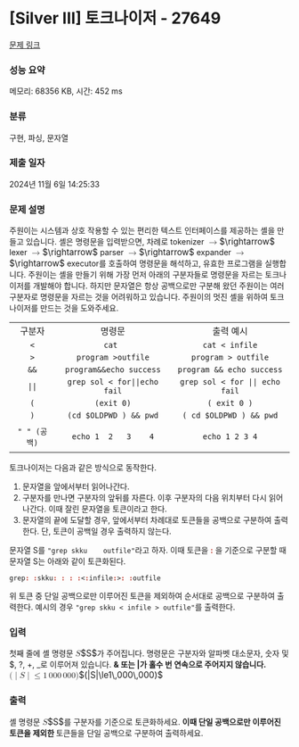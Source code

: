 # [Silver III] 토크나이저 - 27649 

[문제 링크](https://www.acmicpc.net/problem/27649) 

### 성능 요약

메모리: 68356 KB, 시간: 452 ms

### 분류

구현, 파싱, 문자열

### 제출 일자

2024년 11월 6일 14:25:33

### 문제 설명

<p>주원이는 시스템과 상호 작용할 수 있는 편리한 텍스트 인터페이스를 제공하는 셸을 만들고 있습니다. 셸은 명령문을 입력받으면, 차례로 tokenizer <mjx-container class="MathJax" jax="CHTML" style="font-size: 109%; position: relative;"><mjx-math class="MJX-TEX" aria-hidden="true"><mjx-mo class="mjx-n"><mjx-c class="mjx-c2192"></mjx-c></mjx-mo></mjx-math><mjx-assistive-mml unselectable="on" display="inline"><math xmlns="http://www.w3.org/1998/Math/MathML"><mo stretchy="false">→</mo></math></mjx-assistive-mml><span aria-hidden="true" class="no-mathjax mjx-copytext">$\rightarrow$</span></mjx-container> lexer <mjx-container class="MathJax" jax="CHTML" style="font-size: 109%; position: relative;"><mjx-math class="MJX-TEX" aria-hidden="true"><mjx-mo class="mjx-n"><mjx-c class="mjx-c2192"></mjx-c></mjx-mo></mjx-math><mjx-assistive-mml unselectable="on" display="inline"><math xmlns="http://www.w3.org/1998/Math/MathML"><mo stretchy="false">→</mo></math></mjx-assistive-mml><span aria-hidden="true" class="no-mathjax mjx-copytext">$\rightarrow$</span></mjx-container> parser <mjx-container class="MathJax" jax="CHTML" style="font-size: 109%; position: relative;"><mjx-math class="MJX-TEX" aria-hidden="true"><mjx-mo class="mjx-n"><mjx-c class="mjx-c2192"></mjx-c></mjx-mo></mjx-math><mjx-assistive-mml unselectable="on" display="inline"><math xmlns="http://www.w3.org/1998/Math/MathML"><mo stretchy="false">→</mo></math></mjx-assistive-mml><span aria-hidden="true" class="no-mathjax mjx-copytext">$\rightarrow$</span></mjx-container> expander <mjx-container class="MathJax" jax="CHTML" style="font-size: 109%; position: relative;"><mjx-math class="MJX-TEX" aria-hidden="true"><mjx-mo class="mjx-n"><mjx-c class="mjx-c2192"></mjx-c></mjx-mo></mjx-math><mjx-assistive-mml unselectable="on" display="inline"><math xmlns="http://www.w3.org/1998/Math/MathML"><mo stretchy="false">→</mo></math></mjx-assistive-mml><span aria-hidden="true" class="no-mathjax mjx-copytext">$\rightarrow$</span></mjx-container> executor를 호출하여 명령문을 해석하고, 유효한 프로그램을 실행합니다. 주원이는 셸을 만들기 위해 가장 먼저 아래의 구분자들로 명령문을 자르는 토크나이저를 개발해야 합니다. 하지만 문자열은 항상 공백으로만 구분해 왔던 주원이는 여러 구분자로 명령문을 자르는 것을 어려워하고 있습니다. 주원이의 멋진 셸을 위하여 토크나이저를 만드는 것을 도와주세요.</p>

<table class="table table-bordered">
	<tbody>
		<tr>
			<td style="text-align: center;">구분자</td>
			<td style="text-align: center;">명령문</td>
			<td style="text-align: center;">출력 예시</td>
		</tr>
		<tr>
			<td style="text-align: center;"><code><</code></td>
			<td style="text-align: center;"><code>cat <infile</code></td>
			<td style="text-align: center;"><code>cat < infile</code></td>
		</tr>
		<tr>
			<td style="text-align: center;"><code>></code></td>
			<td style="text-align: center;"><code>program >outfile</code></td>
			<td style="text-align: center;"><code>program > outfile</code></td>
		</tr>
		<tr>
			<td style="text-align: center;"><code>&&</code></td>
			<td style="text-align: center;"><code>program&&echo success</code></td>
			<td style="text-align: center;"><code>program && echo success</code></td>
		</tr>
		<tr>
			<td style="text-align: center;"><code>||</code></td>
			<td style="text-align: center;"><code>grep sol < for||echo fail</code></td>
			<td style="text-align: center;"><code>grep sol < for || echo fail</code></td>
		</tr>
		<tr>
			<td style="text-align: center;"><code>(</code></td>
			<td style="text-align: center;"><code>(exit 0)</code></td>
			<td style="text-align: center;"><code>( exit 0 )</code></td>
		</tr>
		<tr>
			<td style="text-align: center;"><code>)</code></td>
			<td style="text-align: center;"><code>(cd $OLDPWD ) && pwd</code></td>
			<td style="text-align: center;"><code>( cd $OLDPWD ) && pwd</code></td>
		</tr>
		<tr>
			<td style="text-align: center;"><code>" " (공백)</code></td>
			<td style="text-align: center;"><code>echo 1  2   3    4</code></td>
			<td style="text-align: center;">
			<p><code>echo 1 2 3 4</code></p>
			</td>
		</tr>
	</tbody>
</table>

<p>토크나이저는 다음과 같은 방식으로 동작한다.</p>

<ol>
	<li>문자열을 앞에서부터 읽어나간다.</li>
	<li>구분자를 만나면 구분자의 앞뒤를 자른다. 이후 구분자의 다음 위치부터 다시 읽어나간다. 이때 잘린 문자열을 토큰이라고 한다.</li>
	<li>문자열의 끝에 도달할 경우, 앞에서부터 차례대로 토큰들을 공백으로 구분하여 출력한다. 단, 토큰이 공백일 경우 출력하지 않는다.</li>
</ol>

<p>문자열 S를 <code>"grep skku   <infile> outfile"</code>라고 하자. 이때 토큰을 <strong><span style="color:#c0392b;">:</span></strong> 을 기준으로 구분할 때 문자열 S는 아래와 같이 토큰화된다.</p>

<p><code>grep<strong><span style="color:#c0392b;">: </span></strong><strong><span style="color:#c0392b;">:</span></strong>skku<strong><span style="color:#c0392b;">: : : :</span></strong><<strong><span style="color:#c0392b;">:</span></strong>infile<span style="font-weight: bold; color: rgb(192, 57, 43);">:</span>><strong><span style="color:#c0392b;">: </span></strong><span style="font-weight: bold; color: rgb(192, 57, 43);">:</span>outfile</code></p>

<p>위 토큰 중 단일 공백으로만 이루어진 토큰을 제외하여 순서대로 공백으로 구분하여 출력한다. 예시의 경우 <code>"grep skku < infile > outfile"</code>를 출력한다.</p>

### 입력 

 <p>첫째 줄에 셸 명령문 <mjx-container class="MathJax" jax="CHTML" style="font-size: 109%; position: relative;"><mjx-math class="MJX-TEX" aria-hidden="true"><mjx-mi class="mjx-i"><mjx-c class="mjx-c1D446 TEX-I"></mjx-c></mjx-mi></mjx-math><mjx-assistive-mml unselectable="on" display="inline"><math xmlns="http://www.w3.org/1998/Math/MathML"><mi>S</mi></math></mjx-assistive-mml><span aria-hidden="true" class="no-mathjax mjx-copytext">$S$</span></mjx-container>가 주어집니다. 명령문은 구분자와 알파벳 대소문자, 숫자 및 $, ?, +, _로 이루어져 있습니다. <strong>& 또는 |가 홀수 번 연속으로 주어지지 않습니다.</strong> <mjx-container class="MathJax" jax="CHTML" style="font-size: 109%; position: relative;"><mjx-math class="MJX-TEX" aria-hidden="true"><mjx-mo class="mjx-n"><mjx-c class="mjx-c28"></mjx-c></mjx-mo><mjx-texatom texclass="ORD"><mjx-mo class="mjx-n"><mjx-c class="mjx-c7C"></mjx-c></mjx-mo></mjx-texatom><mjx-mi class="mjx-i"><mjx-c class="mjx-c1D446 TEX-I"></mjx-c></mjx-mi><mjx-texatom texclass="ORD"><mjx-mo class="mjx-n"><mjx-c class="mjx-c7C"></mjx-c></mjx-mo></mjx-texatom><mjx-mo class="mjx-n" space="4"><mjx-c class="mjx-c2264"></mjx-c></mjx-mo><mjx-mn class="mjx-n" space="4"><mjx-c class="mjx-c31"></mjx-c></mjx-mn><mjx-mstyle><mjx-mspace style="width: 0.167em;"></mjx-mspace></mjx-mstyle><mjx-mn class="mjx-n"><mjx-c class="mjx-c30"></mjx-c><mjx-c class="mjx-c30"></mjx-c><mjx-c class="mjx-c30"></mjx-c></mjx-mn><mjx-mstyle><mjx-mspace style="width: 0.167em;"></mjx-mspace></mjx-mstyle><mjx-mn class="mjx-n"><mjx-c class="mjx-c30"></mjx-c><mjx-c class="mjx-c30"></mjx-c><mjx-c class="mjx-c30"></mjx-c></mjx-mn><mjx-mo class="mjx-n"><mjx-c class="mjx-c29"></mjx-c></mjx-mo></mjx-math><mjx-assistive-mml unselectable="on" display="inline"><math xmlns="http://www.w3.org/1998/Math/MathML"><mo stretchy="false">(</mo><mrow data-mjx-texclass="ORD"><mo stretchy="false">|</mo></mrow><mi>S</mi><mrow data-mjx-texclass="ORD"><mo stretchy="false">|</mo></mrow><mo>≤</mo><mn>1</mn><mstyle scriptlevel="0"><mspace width="0.167em"></mspace></mstyle><mn>000</mn><mstyle scriptlevel="0"><mspace width="0.167em"></mspace></mstyle><mn>000</mn><mo stretchy="false">)</mo></math></mjx-assistive-mml><span aria-hidden="true" class="no-mathjax mjx-copytext">$(|S|\le1\,000\,000)$</span> </mjx-container></p>

### 출력 

 <p>셸 명령문 <mjx-container class="MathJax" jax="CHTML" style="font-size: 109%; position: relative;"><mjx-math class="MJX-TEX" aria-hidden="true"><mjx-mi class="mjx-i"><mjx-c class="mjx-c1D446 TEX-I"></mjx-c></mjx-mi></mjx-math><mjx-assistive-mml unselectable="on" display="inline"><math xmlns="http://www.w3.org/1998/Math/MathML"><mi>S</mi></math></mjx-assistive-mml><span aria-hidden="true" class="no-mathjax mjx-copytext">$S$</span></mjx-container>를 구분자를 기준으로 토큰화하세요. <strong>이때 단일 공백으로만 이루어진 토큰을 제외한 </strong>토큰들을 단일 공백으로 구분하여 출력하세요.</p>

